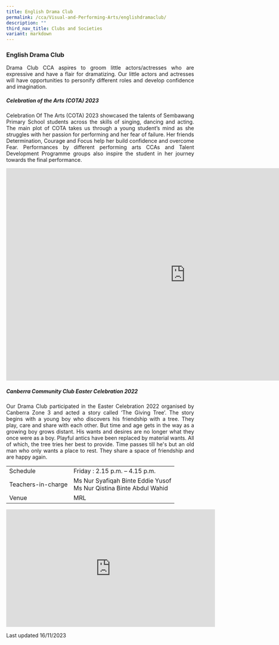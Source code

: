 ```yaml
---
title: English Drama Club
permalink: /cca/Visual-and-Performing-Arts/englishdramaclub/
description: ""
third_nav_title: Clubs and Societies
variant: markdown
---
```

### English Drama Club

<p align="justify">Drama Club CCA aspires to groom little actors/actresses who are expressive and have a flair for dramatizing. Our little actors and actresses will have opportunities to personify different roles and develop confidence and imagination.</p>

##### Celebration of the Arts (COTA) 2023

<p align="justify">Celebration Of The Arts (COTA) 2023 showcased the talents of Sembawang Primary School students across the skills of singing, dancing and acting. The main plot of COTA takes us through a young student’s mind as she struggles with her passion for performing and her fear of failure. Her friends Determination, Courage and Focus help her build confidence and overcome Fear. Performances by different performing arts CCAs and Talent Development Programme groups also inspire the student in her journey towards the final performance.</p>


<iframe allowfullscreen="true" height="569" width="960" frameborder="0" src="https://docs.google.com/presentation/d/e/2PACX-1vRcIqr0mI0A7z_b0GxdfsBMpYyToTzNKnC7VZSzZmw_p3o08b0AeJMYwG-J_MnDMniWGfoFPEFabIxX/embed?start=true&amp;loop=true&amp;delayms=3000"></iframe>


##### Canberra Community Club Easter Celebration 2022

<p align="justify">Our Drama Club participated in the Easter Celebration 2022 organised by Canberra Zone 3 and acted a story called ‘The Giving Tree’. The story begins with a young boy who discovers his friendship with a tree. They play, care and share with each other. But time and age gets in the way as a growing boy grows distant. His wants and desires are no longer what they once were as a boy. Playful antics have been replaced by material wants. All of which, the tree tries her best to provide. Time passes till he's but an old man who only wants a place to rest. They share a space of friendship and are happy again.</p>


|  |  |
|---|---|
| Schedule | Friday : 2.15 p.m. – 4.15 p.m. |
| Teachers-in-charge | Ms Nur Syafiqah Binte Eddie Yusof<br>Ms Nur Qistina Binte Abdul Wahid |
|  Venue | MRL  |

<div class="bp-youtube">

<iframe width="560" height="315" src="https://www.youtube.com/embed/13tdzh-HbZ0" title="YouTube video player" frameborder="0" allow="accelerometer; autoplay; clipboard-write; encrypted-media; gyroscope; picture-in-picture" allowfullscreen=""></iframe>

</div>

Last updated 16/11/2023